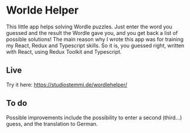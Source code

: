 # Worlde Helper
This little app helps solving Wordle puzzles.
Just enter the word you guessed and the result the Wordle gave you, and you get back a list of possible solutions!
The main reason why I wrote this app was for training my React, Redux and Typescript skills. So it is, you guessed right, written with React, using Redux Toolkit and Typescript.
## Live
Try it here: <https://studiostemmi.de/wordlehelper/>
## To do
Possible improvements include the possibility to enter a second (third...) guess, and the translation to German.
